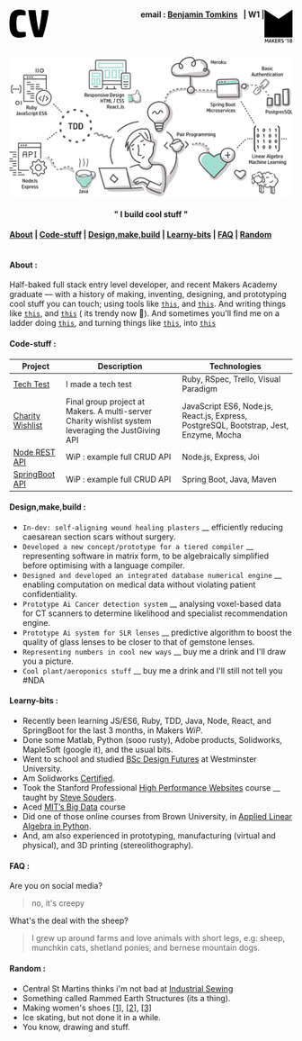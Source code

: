 <h1><a name="cv"><img align="left" src="./images/CV-3.svg" height="50"/></a><a href="https://makers.tech/"><img align="right" src="./images/logo-makers.svg" width="50"/></a></h1>
<h4 align="right">email&nbsp;:&nbsp;<a href="mailto:bentomkins@gmail.com">Benjamin Tomkins</a>&nbsp;&nbsp;&nbsp;| W1 |</h4>
<br><br>
<p align="center" ><a name="journey"><img src="./images/makers_journey.svg" width="700"/></a></p>
<h4 align="center">" I build cool stuff "<h4>

[About](#About) | [Code-stuff](#Projects) | [Design,make,build](#Synopsis) | [Learny-bits](#Learny-bits) | [FAQ](#FAQ) | [Random](#Random)
<br><br>
#### <a name="About"></a>About :

Half-baked full stack entry level developer, and recent Makers Academy graduate — with a history of making, inventing, designing, and prototyping cool stuff you can touch; using tools like <a href="https://uk.mathworks.com/products/matlab.html">`this`</a>, and <a href="https://www.solidworks.com/category/3d-cad">`this`</a>. And writing things like <a href="https://patentimages.storage.googleapis.com/5a/83/c8/eb2fdf603fb63d/US20070288410A1.pdf">`this`</a>, and <a href="https://patentimages.storage.googleapis.com/41/67/07/4e40fcfb69e406/US7340060.pdf">`this`</a> ( its trendy now 🤷). And sometimes you'll find me on a ladder doing <a href="https://github.com/Benjamin-Tomkins/CV/blob/master/images/plastering_1.jpg">`this`</a>, and turning things like <a href="https://github.com/Benjamin-Tomkins/CV/blob/master/images/building_1.jpg">`this`</a>, into <a href="https://github.com/Benjamin-Tomkins/CV/blob/master/images/building_2.jpg">`this`</a>

#### <a name="Projects"></a>Code-stuff :

| Project   | Description | Technologies |
|---        |---         |---           |
| [Tech Test](https://github.com/Benjamin-Tomkins/Bank-tech-test) | I made a tech test | Ruby, RSpec, Trello, Visual Paradigm |
|[Charity Wishlist](https://github.com/Benjamin-Tomkins/charity-wishlist)| Final group project at Makers. A multi-server Charity wishlist system leveraging the JustGiving API| JavaScript ES6, Node.js, React.js, Express, PostgreSQL, Bootstrap, Jest, Enzyme, Mocha |
| [Node REST API](https://github.com/Benjamin-Tomkins/express-rest-controller) | WiP : example full CRUD API | Node.js, Express, Joi |
| [SpringBoot API](https://github.com/Benjamin-Tomkins/springboot_challenge) | WiP : example full CRUD API | Spring Boot, Java, Maven |

#### <a name="Synopsis"></a>Design,make,build :

+ `In-dev: self-aligning wound healing plasters` __ efficiently reducing caesarean section scars without surgery.
+ `Developed a new concept/prototype for a tiered compiler` __ representing software in matrix form, to be algebraically simplified before optimising with a language compiler.
+ `Designed and developed an integrated database numerical engine` __ enabling computation on medical data without violating patient confidentiality.
+ `Prototype Ai Cancer detection system` __ analysing voxel-based data for CT scanners to determine likelihood and specialist recommendation engine.
+ `Prototype Ai system for SLR lenses` __ predictive algorithm to boost the quality of glass lenses to be closer to that of gemstone lenses.
+ `Representing numbers in cool new ways` __ buy me a drink and I'll draw you a picture.
+ `Cool plant/aeroponics stuff` __ buy me a drink and I'll still not tell you #NDA

#### <a name="Learny-bits"></a>Learny-bits :
+ Recently been learning JS/ES6, Ruby, TDD, Java, Node, React, and SpringBoot for the last 3 months, in Makers *WiP*.
+ Done some Matlab, Python (sooo rusty), Adobe products, Solidworks, MapleSoft (google it), and the usual bits.
+ Went to school and studied <a href="https://github.com/Benjamin-Tomkins/CV/blob/master/images/degree.jpg">BSc Design Futures</a> at Westminster University.
+ Am Solidworks <a href="https://github.com/Benjamin-Tomkins/CV/blob/master/images/solidworks.png">Certified</a>.
+ Took the Stanford Professional <a href="https://github.com/Benjamin-Tomkins/CV/blob/master/images/stanford.jpg">High Performance Websites</a> course __ taught by <a href="https://stevesouders.com/about.php">Steve Souders</a>.
+ Aced <a href="https://github.com/Benjamin-Tomkins/CV/blob/master/images/big_data.png">MIT’s Big Data</a> course
+ Did one of those online courses from Brown University, in <a href="https://github.com/Benjamin-Tomkins/CV/blob/master/images/linear_algebra.png">Applied Linear Algebra in Python</a>.
+ And, am also experienced in prototyping, manufacturing (virtual and physical), and 3D printing (stereolithography).

#### <a name="FAQ"></a>FAQ :
Are you on social media?
> no, it's creepy

What's the deal with the sheep?
> I grew up around farms and love animals with short legs, e.g: sheep, munchkin cats, shetland ponies, and bernese mountain dogs.

#### <a name="Random"></a>Random :
+ Central St Martins thinks i'm not bad at <a href="https://github.com/Benjamin-Tomkins/CV/blob/master/images/sewing.jpg">Industrial Sewing</a>
+ Something called Rammed Earth Structures (its a thing).
+ Making women's shoes <a href="https://github.com/Benjamin-Tomkins/CV/blob/master/images/shoes_1.jpg">[1]</a>, <a href="https://github.com/Benjamin-Tomkins/CV/blob/master/images/shoes_2.jpg">[2]</a>, <a href="https://github.com/Benjamin-Tomkins/CV/blob/master/images/shoes_3.jpg">[3]</a>
+ Ice skating, but not done it in a while.
+ You know, drawing and stuff.
